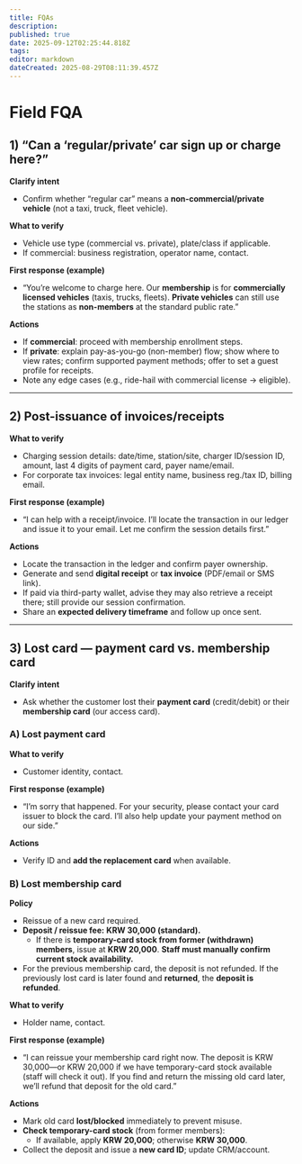 ```yaml
---
title: FQAs
description: 
published: true
date: 2025-09-12T02:25:44.818Z
tags: 
editor: markdown
dateCreated: 2025-08-29T08:11:39.457Z
---
```


# Field FQA

## 1) “Can a ‘regular/private’ car sign up or charge here?”

**Clarify intent**

* Confirm whether “regular car” means a **non-commercial/private vehicle** (not a taxi, truck, fleet vehicle).

**What to verify**

* Vehicle use type (commercial vs. private), plate/class if applicable.
* If commercial: business registration, operator name, contact.

**First response (example)**

* “You’re welcome to charge here. Our **membership** is for **commercially licensed vehicles** (taxis, trucks, fleets). **Private vehicles** can still use the stations as **non-members** at the standard public rate.”

**Actions**

* If **commercial**: proceed with membership enrollment steps.
* If **private**: explain pay-as-you-go (non-member) flow; show where to view rates; confirm supported payment methods; offer to set a guest profile for receipts.
* Note any edge cases (e.g., ride-hail with commercial license → eligible).

---

## 2) Post-issuance of invoices/receipts

**What to verify**

* Charging session details: date/time, station/site, charger ID/session ID, amount, last 4 digits of payment card, payer name/email.
* For corporate tax invoices: legal entity name, business reg./tax ID, billing email.

**First response (example)**

* “I can help with a receipt/invoice. I’ll locate the transaction in our ledger and issue it to your email. Let me confirm the session details first.”

**Actions**

* Locate the transaction in the ledger and confirm payer ownership.
* Generate and send **digital receipt** or **tax invoice** (PDF/email or SMS link).
* If paid via third-party wallet, advise they may also retrieve a receipt there; still provide our session confirmation.
* Share an **expected delivery timeframe** and follow up once sent.

---

## 3) Lost card — payment card vs. membership card

**Clarify intent**

* Ask whether the customer lost their **payment card** (credit/debit) or their **membership card** (our access card).

### A) Lost **payment card**

**What to verify**

* Customer identity, contact.

**First response (example)**

* “I’m sorry that happened. For your security, please contact your card issuer to block the card. I’ll also help update your payment method on our side.”

**Actions**

* Verify ID and **add the replacement card** when available.

### B) Lost **membership card**

**Policy**

* Reissue of a new card required.
* **Deposit / reissue fee:** **KRW 30,000 (standard).**
  * If there is **temporary-card stock from former (withdrawn) members**, issue at **KRW 20,000**. **Staff must manually confirm current stock availability.**
* For the previous membership card, the deposit is not refunded. If the previously lost card is later found and **returned**, the **deposit is refunded**.

**What to verify**

* Holder name, contact.

**First response (example)**

* “I can reissue your membership card right now. The deposit is KRW 30,000—or KRW 20,000 if we have temporary-card stock available (staff will check it out). If you find and return the missing old card later, we’ll refund that deposit for the old card.”

**Actions**

* Mark old card **lost/blocked** immediately to prevent misuse.
* **Check temporary-card stock** (from former members):
  * If available, apply **KRW 20,000**; otherwise **KRW 30,000**.
* Collect the deposit and issue a **new card ID**; update CRM/account.
